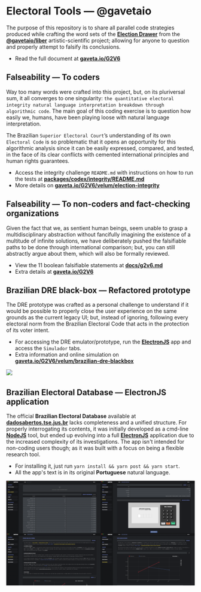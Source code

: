 # Electoral Tools — @gavetaio

The purpose of this repository is to share all parallel code strategies produced while crafting the word sets of the <a href="https://gaveta.io/eleicoes"><b>Election Drawer</b></a> from the <a href="https://gaveta.io"><b>@gavetaio/liber</b></a> artistic-scientific project; allowing for anyone to question and properly attempt to falsify its conclusions.

- Read the full document at <a href="https://gaveta.io/eleicoes/documentos/G2V6"><b>gaveta.io/G2V6</b></a>

## Falseability — To coders

Way too many words were crafted into this project, but, on its pluriversal sum, it all converges to one singularity: `the quantitative electoral integrity natural language interpretation breakdown through algorithmic code`. The main goal of this coding exercise is to question how easily we, humans, have been playing loose with natural language interpretation.

The Brazilian `Superior Electoral Court`’s understanding of its own `Electoral Code` is so problematic that it opens an opportunity for this algorithmic analysis since it can be easily expressed, compared, and tested, in the face of its clear conflicts with cemented international principles and human rights guarantees.

- Access the integrity challenge `README.md` with instructions on how to run the tests at <a href="https://github.com/gavetaio/electio/tree/civitas/packages/codex/integrity/README.md"><b>packages/codex/integrity/README.md</b></a>
- More details on <a href="https://gaveta.io/eleicoes/documentos/G2V6/velum/election-integrity"><b>gaveta.io/G2V6/velum/election-integrity</b></a>

## Falseability — To non-coders and fact-checking organizations

Given the fact that we, as sentient human beings, seem unable to grasp a multidisciplinary abstraction without fancifully imagining the existence of a multitude of infinite solutions, we have deliberately pushed the falsifiable paths to be done through international comparison; but, you can still abstractly argue about them, which will also be formally reviewed.

- View the 11 boolean falsifiable statements at <a href="https://github.com/gavetaio/electio/tree/civitas/docs/g2v6.md"><b>docs/g2v6.md</b></a>
- Extra details at <a href="https://gaveta.io/eleicoes/documentos/G2V6"><b>gaveta.io/G2V6</b></a>

## Brazilian DRE black-box — Refactored prototype

The DRE prototype was crafted as a personal challenge to understand if it would be possible to properly close the user experience on the same grounds as the current legacy UI; but, instead of ignoring, following every electoral norm from the Brazilian Electoral Code that acts in the protection of its voter intent.

- For accessing the DRE emulator/prototype, run the <a href="https://www.electronjs.org/"><b>ElectronJS</b></a> app and access the `Simulador` tabs.
- Extra information and online simulation on <a href="https://gaveta.io/eleicoes/documentos/G2V6/velum/brazilian-dre-blackbox"><b>gaveta.io/G2V6/velum/brazilian-dre-blackbox</b></a>

<img src="https://gaveta.io/assets/dre.gif" width="620px" />

## Brazilian Electoral Database — ElectronJS application

The official **Brazilian Electoral Database** available at <a href="https://dadosabertos.tse.jus.br/"><b>dadosabertos.tse.jus.br</b></a> lacks completeness and a unified structure. For properly interrogating its contents, it was initially developed as a cmd-line <a href="https://nodejs.org/"><b>NodeJS</b></a> tool, but ended up evolving into a full <a href="https://www.electronjs.org/"><b>ElectronJS</b></a> application due to the increased complexity of its investigations. The app isn't intended for non-coding users though; as it was built with a focus on being a flexible research tool.

- For installing it, just run `yarn install && yarn post && yarn start`.
- All the app's text is in its original **Portuguese** natural language.

<img src="https://raw.githubusercontent.com/gavetaio/electio/civitas/assets/screens.png" width="620px" />
